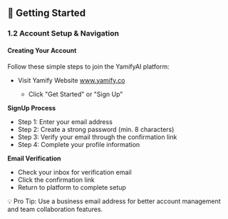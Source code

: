 ## 🚀 Getting Started

### 1.2 Account Setup & Navigation

#### Creating Your Account

Follow these simple steps to join the YamifyAI platform:

- Visit Yamify Website www.yamify.co 

  - Click "Get Started" or "Sign Up"

**SignUp Process**

- Step 1: Enter your email address
- Step 2: Create a strong password (min. 8 characters)
- Step 3: Verify your email through the confirmation link
- Step 4: Complete your profile information

**Email Verification**

- Check your inbox for verification email
- Click the confirmation link
- Return to platform to complete setup

💡 Pro Tip: Use a business email address for better account management and team collaboration features.

